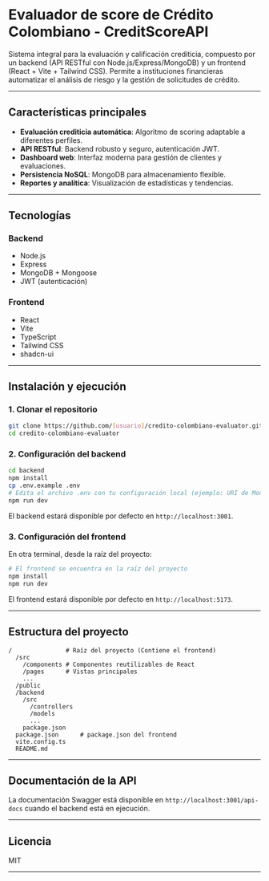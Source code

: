 # Evaluador de score de Crédito Colombiano - CreditScoreAPI

Sistema integral para la evaluación y calificación crediticia, compuesto por un backend (API RESTful con Node.js/Express/MongoDB) y un frontend (React + Vite + Tailwind CSS). Permite a instituciones financieras automatizar el análisis de riesgo y la gestión de solicitudes de crédito.

---

## Características principales

- **Evaluación crediticia automática**: Algoritmo de scoring adaptable a diferentes perfiles.
- **API RESTful**: Backend robusto y seguro, autenticación JWT.
- **Dashboard web**: Interfaz moderna para gestión de clientes y evaluaciones.
- **Persistencia NoSQL**: MongoDB para almacenamiento flexible.
- **Reportes y analítica**: Visualización de estadísticas y tendencias.

---

## Tecnologías

### Backend
- Node.js
- Express
- MongoDB + Mongoose
- JWT (autenticación)

### Frontend
- React
- Vite
- TypeScript
- Tailwind CSS
- shadcn-ui

---

## Instalación y ejecución

### 1. Clonar el repositorio

```bash
git clone https://github.com/[usuario]/credito-colombiano-evaluator.git
cd credito-colombiano-evaluator
```

### 2. Configuración del backend

```bash
cd backend
npm install
cp .env.example .env
# Edita el archivo .env con tu configuración local (ejemplo: URI de MongoDB, JWT_SECRET, etc.)
npm run dev
```
El backend estará disponible por defecto en `http://localhost:3001`.

### 3. Configuración del frontend

En otra terminal, desde la raíz del proyecto:

```bash
# El frontend se encuentra en la raíz del proyecto
npm install
npm run dev
```
El frontend estará disponible por defecto en `http://localhost:5173`.

---

## Estructura del proyecto

```
/               # Raíz del proyecto (Contiene el frontend)
  /src
    /components # Componentes reutilizables de React
    /pages      # Vistas principales
    ...
  /public
  /backend
    /src
      /controllers
      /models
      ...
    package.json
  package.json      # package.json del frontend
  vite.config.ts
  README.md
```

---

## Documentación de la API

La documentación Swagger está disponible en `http://localhost:3001/api-docs` cuando el backend está en ejecución.

---

## Licencia

MIT

---
